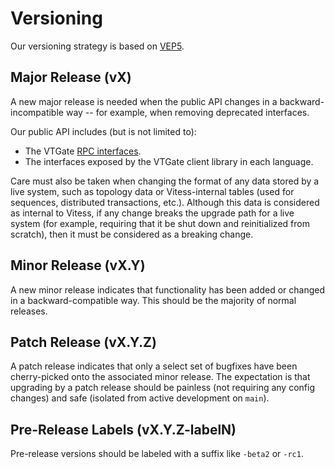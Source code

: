 # Versioning

Our versioning strategy is based on [VEP5](https://github.com/vitessio/enhancements/blob/main/veps/vep-5.md).

## Major Release (vX)

A new major release is needed when the public API changes in a
backward-incompatible way -- for example, when removing deprecated interfaces.

Our public API includes (but is not limited to):

*   The VTGate [RPC interfaces](https://github.com/vitessio/vitess/tree/main/proto).
*   The interfaces exposed by the VTGate client library in each language.

Care must also be taken when changing the format of any data stored by a live
system, such as topology data or Vitess-internal tables (used for sequences,
distributed transactions, etc.). Although this data is considered as internal to
Vitess, if any change breaks the upgrade path for a live system (for example,
requiring that it be shut down and reinitialized from scratch), then it must be
considered as a breaking change.

## Minor Release (vX.Y)

A new minor release indicates that functionality has been added or changed in a
backward-compatible way. This should be the majority of normal releases.

## Patch Release (vX.Y.Z)

A patch release indicates that only a select set of bugfixes have been
cherry-picked onto the associated minor release. The expectation is that
upgrading by a patch release should be painless (not requiring any config
changes) and safe (isolated from active development on `main`).

## Pre-Release Labels (vX.Y.Z-labelN)

Pre-release versions should be labeled with a suffix like `-beta2` or `-rc1`.